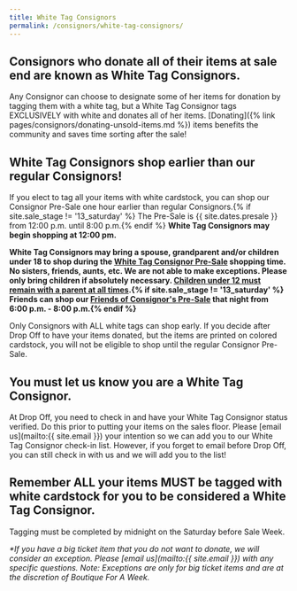 ```yaml
---
title: White Tag Consignors
permalink: /consignors/white-tag-consignors/
---
```


## Consignors who donate all of their items at sale end are known as White Tag Consignors.

Any Consignor can choose to designate some of her items for donation by tagging them with a white tag, but a White Tag Consignor tags EXCLUSIVELY with white and donates all of her items. [Donating]({% link pages/consignors/donating-unsold-items.md %}) items benefits the community and saves time sorting after the sale!

## White Tag Consignors shop earlier than our regular Consignors!

If you elect to tag all your items with white cardstock, you can shop our Consignor Pre-Sale one hour earlier than regular Consignors.{% if site.sale_stage != '13_saturday' %} The Pre-Sale is {{ site.dates.presale }} from 12:00 p.m. until 8:00 p.m.{% endif %} **White Tag Consignors may begin shopping at 12:00 pm.**

**White Tag Consignors may bring a spouse, grandparent and/or children under 18 to shop during the [White Tag Consignor Pre-Sale](/events/) shopping time. No sisters, friends, aunts, etc. We are not able to make exceptions. Please only bring children if absolutely necessary. <u>Children under 12 must remain with a parent at all times</u>.{% if site.sale_stage != '13_saturday' %} Friends can shop our [Friends of Consignor's Pre-Sale](/events/) that night from 6:00 p.m. - 8:00 p.m.{% endif %}**

Only Consignors with ALL white tags can shop early. If you decide after Drop Off to have your items donated, but the items are printed on colored cardstock, you will not be eligible to shop until the regular Consignor Pre-Sale.

## You must let us know you are a White Tag Consignor.

At Drop Off, you need to check in and have your White Tag Consignor status verified. Do this prior to putting your items on the sales floor. Please [email us](mailto:{{ site.email }}) your intention so we can add you to our White Tag Consignor check-in list. However, if you forget to email before Drop Off, you can still check in with us and we will add you to the list!

## Remember ALL your items MUST be tagged with white cardstock for you to be considered a White Tag Consignor.

Tagging must be completed by midnight on the Saturday before Sale Week.

_*If you have a big ticket item that you do not want to donate, we will consider an exception. Please [email us](mailto:{{ site.email }}) with any specific questions. Note: Exceptions are only for big ticket items and are at the discretion of Boutique For A Week._
